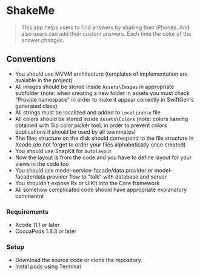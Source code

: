 # ShakeMe

> This app helps users to find answers by shaking their iPhones. 
> And also users can add their custom answers. Each time the color of the answer changes.

## Conventions
- You should use  MVVM architecture  (templates of implementation are avaiable in the project)
- All images should be stored inside `Assets\Images` in appropriate subfolder (note: when creating a new folder in assets you must check "Provide namespace" in order to make it appear correctly in SwiftGen's generated class)
- All strings must be localized and added to `Localizable` file
- All colors should be stored inside `Assets\Colors` (note: colors naming obtained with Sip color picker tool; in order to prevent colors duplications it should be used by all teammates)
- The files structure on the disk should correspond to the file structure in Xcode (do not forget to order your files alphabetically once created)
- You should use SnapKit for `Autolayout`
- Now the layout is from the code and you have to define layout for your views in the code too
- You should use model-service-facade/data provider or model-facade/data provider flow to "talk" with database and server
- You shouldn't expose Rx or UIKit into the Core framework
- All somehow complicated code should have appropriate explanatory commentnt

### Requirements
- Xcode 11.1 or later
- CocoaPods 1.8.3 or later

### Setup
- Download the source code or clone the repository.
- Instal pods using Terminal
